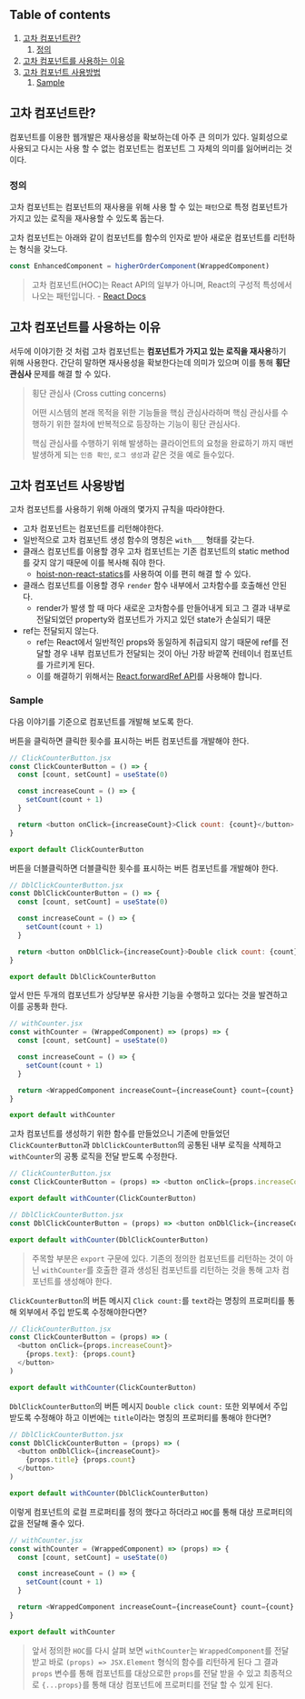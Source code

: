 ## Table of contents

1. [고차 컴포넌트란?](#고차-컴포넌트란)
   1. [정의](#정의)
1. [고차 컴포넌트를 사용하는 이유](#고차-컴포넌트를-사용하는-이유)
1. [고차 컴포넌트 사용방법](#고차-컴포넌트-사용방법)
   1. [Sample](#sample)

## 고차 컴포넌트란?

컴포넌트를 이용한 웹개발은 재사용성을 확보하는데 아주 큰 의미가 있다. 일회성으로 사용되고 다시는 사용 할 수 없는 컴포넌트는 컴포넌트 그 자체의 의미를 잃어버리는 것이다.

### 정의

고차 컴포넌트는 컴포넌트의 재사용을 위해 사용 할 수 있는 `패턴`으로 특정 컴포넌트가 가지고 있는 로직을 재사용할 수 있도록 돕는다.

고차 컴포넌트는 아래와 같이 컴포넌트를 함수의 인자로 받아 새로운 컴포넌트를 리턴하는 형식을 갖느다.

```javascript
const EnhancedComponent = higherOrderComponent(WrappedComponent)
```

> 고차 컴포넌트(HOC)는 React API의 일부가 아니며, React의 구성적 특성에서 나오는 패턴입니다. - [React Docs](https://ko.reactjs.org/docs/higher-order-components.html)

## 고차 컴포넌트를 사용하는 이유

서두에 이야기한 것 처럼 고차 컴포넌트는 **컴포넌트가 가지고 있는 로직을 재사용**하기 위해 사용한다. 간단히 말하면 재사용성을 확보한다는데 의미가 있으며 이를 통해 **횡단 관심사** 문제를 해결 할 수 있다.

> 횡단 관심사 (Cross cutting concerns)
>
> 어떤 시스템의 본래 목적을 위한 기능들을 핵심 관심사라하며 핵심 관심사를 수행하기 위한 절차에 반복적으로 등장하는 기능이 횡단 관심사다.
>
> 핵심 관심사를 수행하기 위해 발생하는 클라이언트의 요청을 완료하기 까지 매번 발생하게 되는 `인증 확인`, `로그 생성`과 같은 것을 예로 들수있다.

## 고차 컴포넌트 사용방법

고차 컴포넌트를 사용하기 위해 아래의 몇가지 규칙을 따라야한다.

- 고차 컴포넌트는 컴포넌트를 리턴해야한다.
- 일반적으로 고차 컴포넌트 생성 함수의 명칭은 `with___` 형태를 갖는다.
- 클래스 컴포넌트를 이용할 경우 고차 컴포넌트는 기존 컴포넌트의 static method를 갖지 않기 때문에 이를 복사해 줘야 한다.
  - [hoist-non-react-statics](https://github.com/mridgway/hoist-non-react-statics)를 사용하여 이를 편히 해결 할 수 있다.
- 클래스 컴포넌트를 이용할 경우 `render` 함수 내부에서 고차함수를 호출해선 안된다.
  - render가 발생 할 때 마다 새로운 고차함수를 만들어내게 되고 그 결과 내부로 전달되었던 property와 컴포넌트가 가지고 있던 state가 손실되기 때문
- ref는 전달되지 않는다.
  - ref는 React에서 일반적인 props와 동일하게 취급되지 않기 때문에 ref를 전달할 경우 내부 컴포넌트가 전달되는 것이 아닌 가장 바깥쪽 컨테이너 컴포넌트를 가르키게 된다.
  - 이를 해결하기 위해서는 [React.forwardRef API](https://ko.reactjs.org/docs/forwarding-refs.html)를 사용해야 합니다.

### Sample

다음 이야기를 기준으로 컴포넌트를 개발해 보도록 한다.

버튼을 클릭하면 클릭한 횟수를 표시하는 버튼 컴포넌트를 개발해야 한다.

```javascript
// ClickCounterButton.jsx
const ClickCounterButton = () => {
  const [count, setCount] = useState(0)

  const increaseCount = () => {
    setCount(count + 1)
  }

  return <button onClick={increaseCount}>Click count: {count}</button>
}

export default ClickCounterButton
```

버튼을 더블클릭하면 더블클릭한 횟수를 표시하는 버튼 컴포넌트를 개발해야 한다.

```javascript
// DblClickCounterButton.jsx
const DblClickCounterButton = () => {
  const [count, setCount] = useState(0)

  const increaseCount = () => {
    setCount(count + 1)
  }

  return <button onDblClick={increaseCount}>Double click count: {count}</button>
}

export default DblClickCounterButton
```

앞서 만든 두개의 컴포넌트가 상당부분 유사한 기능을 수행하고 있다는 것을 발견하고 이를 공통화 한다.

```javascript
// withCounter.jsx
const withCounter = (WrappedComponent) => (props) => {
  const [count, setCount] = useState(0)

  const increaseCount = () => {
    setCount(count + 1)
  }

  return <WrappedComponent increaseCount={increaseCount} count={count} {...props} />
}

export default withCounter
```

고차 컴포넌트를 생성하기 위한 함수를 만들었으니 기존에 만들었던 `ClickCounterButton`과 `DblClickCounterButton`의 공통된 내부 로직을 삭제하고 `withCounter`의 공통 로직을 전달 받도록 수정한다.

```javascript
// ClickCounterButton.jsx
const ClickCounterButton = (props) => <button onClick={props.increaseCount}>Click count: {props.count}</button>

export default withCounter(ClickCounterButton)
```

```javascript
// DblClickCounterButton.jsx
const DblClickCounterButton = (props) => <button onDblClick={increaseCount}>Double click count: {props.count}</button>

export default withCounter(DblClickCounterButton)
```

> 주목할 부분은 `export` 구문에 있다. 기존의 정의한 컴포넌트를 리턴하는 것이 아닌 `withCounter`를 호출한 결과 생성된 컴포넌트를 리턴하는 것을 통해 고차 컴포넌트를 생성해야 한다.

`ClickCounterButton`의 버튼 메시지 `Click count:`를 `text`라는 명칭의 프로퍼티를 통해 외부에서 주입 받도록 수정해야한다면?

```javascript
// ClickCounterButton.jsx
const ClickCounterButton = (props) => (
  <button onClick={props.increaseCount}>
    {props.text}: {props.count}
  </button>
)

export default withCounter(ClickCounterButton)
```

`DblClickCounterButton`의 버튼 메시지 `Double click count:` 또한 외부에서 주입 받도록 수정해야 하고 이번에는 `title`이라는 명칭의 프로퍼티를 통해야 한다면?

```javascript
// DblClickCounterButton.jsx
const DblClickCounterButton = (props) => (
  <button onDblClick={increaseCount}>
    {props.title} {props.count}
  </button>
)

export default withCounter(DblClickCounterButton)
```

이렇게 컴포넌트의 로컬 프로퍼티를 정의 했다고 하더라고 `HOC`를 통해 대상 프로퍼티의 값을 전달해 줄수 있다.

```javascript
// withCounter.jsx
const withCounter = (WrappedComponent) => (props) => {
  const [count, setCount] = useState(0)

  const increaseCount = () => {
    setCount(count + 1)
  }

  return <WrappedComponent increaseCount={increaseCount} count={count} {...props} />
}

export default withCounter
```

> 앞서 정의한 `HOC`를 다시 살펴 보면 `withCounter`는 `WrappedComponent`를 전달 받고 바로 `(props) => JSX.Element` 형식의 함수를 리턴하게 된다 그 결과 `props` 변수를 통해 컴포넌트를 대상으로한 `props`를 전달 받을 수 있고 최종적으로 `{...props}`를 통해 대상 컴포넌트에 프로퍼티를 전달 할 수 있게 된다.
